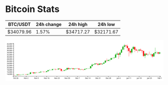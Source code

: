 # Bitcoin Stats

BTC/USDT|24h change|24h high|24h low|
|---|---|---|---|
|$34079.96|1.57%|$34717.27|$32171.67|

<img src="./chart.svg">
